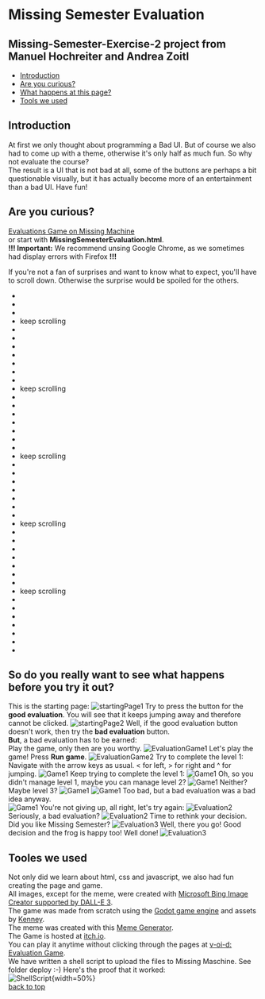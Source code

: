 <a name="top"></a>
# Missing Semester Evaluation 
## Missing-Semester-Exercise-2 project from <br> Manuel Hochreiter and Andrea Zoitl

- [Introduction](#intro)
- [Are you curious?](#start)
- [What happens at this page?](#keepScrolling)
- [Tools we used](#tools)

<a name="intro"></a>
## Introduction
At first we only thought about programming a Bad UI. But of course we also had to come up with a theme, otherwise it's only half as much fun. So why not evaluate the course? <br>
The result is a UI that is not bad at all, some of the buttons are perhaps a bit questionable visually, but it has actually become more of an entertainment than a bad UI. Have fun!

<a name="start"></a>
## Are you curious?
[Evaluations Game on Missing Machine](http://missing.sai.jku.at/~k00340477/Ex2/)  <br>
or start with **MissingSemesterEvaluation.html**. <br>
**!!! Important:** We recommend unsing Google Chrome, as we sometimes had display errors with Firefox **!!!**

<a name="keepScrolling"></a>
If you're not a fan of surprises and want to know what to expect, you'll have to scroll down. Otherwise the surprise would be spoiled for the others.

-
-
-
- keep scrolling
-
-
-
-
-
-
-
- keep scrolling
-
- 
-
-
-
-
- 
- keep scrolling
-
-
-
- 
-
-
-
- keep scrolling
-
-
-
-
-
- 
-
- keep scrolling
-
-
-
-
-
-
-
## So do you really want to see what happens before you try it out?
This is the starting page:
![startingPage1](./img/01.png)
Try to press the button for the **good evaluation**. You will see that it keeps jumping away and therefore cannot be clicked.
![startingPage2](./img/02.png)
Well, if the good evaluation button doesn't work, then try the **bad evaluation** button. <br>
**But**, a bad evaluation has to be earned: <br>Play the game, only then are you worthy.
![EvaluationGame1](./img/03.png)
Let's play the game! Press **Run game**.
![EvaluationGame2](./img/04.png)
Try to complete the level 1: <br>
Navigate with the arrow keys as usual. < for left, > for right and ^ for jumping. 
![Game1](./img/05.png)
Keep trying to complete the level 1:
![Game1](./img/06.png)
Oh, so you didn't manage level 1, maybe you can manage level 2?
![Game1](./img/07.png)
Neither? Maybe level 3? 
![Game1](./img/08.png)
![Game1](./img/09.png)
Too bad, but a bad evaluation was a bad idea anyway. <br>
![Game1](./img/10.png)
You're not giving up, all right, let's try again:
![Evaluation2](./img/11.png)
Seriously, a bad evaluation? 
![Evaluation2](./img/12.png)
Time to rethink your decision. Did you like Missing Semester?
![Evaluation3](./img/13.png)
Well, there you go! Good decision and the frog is happy too! Well done!
![Evaluation3](./img/14.png)

<a name="tools"></a>
## Tooles we used
Not only did we learn about html, css and javascript, we also had fun creating the page and game. <br>
All images, except for the meme, were created with [Microsoft Bing Image Creator supported by DALL-E 3](https://www.bing.com/images/create). <br>
The game was made from scratch using the [Godot game engine](https://godotengine.org/) and assets by [Kenney](https://www.kenney.nl/). <br>
The meme was created with this [Meme Generator](https://imgflip.com/memegenerator). <br>
The Game is hosted at [itch.io](https://itch.io/). <br>
You can play it anytime without clicking through the pages at [v-oi-d: Evaluation Game](https://v-oi-d.itch.io/evaluation-game). <br>
We have written a shell script to upload the files to Missing Maschine. See folder deploy :-) Here's the proof that it worked: <br>
![ShellScript](./img/15.png){width=50%} <br>
[back to top](#top)

